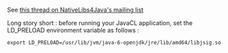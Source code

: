 See [this thread on NativeLibs4Java's mailing list](http://groups.google.com/group/nativelibs4java/browse_thread/thread/d4b93879ceaaf6e9/e56ecb566bfcbb6a)

Long story short : before running your JavaCL application, set the LD\_PRELOAD environment variable as follows :
```
export LD_PRELOAD=/usr/lib/jvm/java-6-openjdk/jre/lib/amd64/libjsig.so 
```